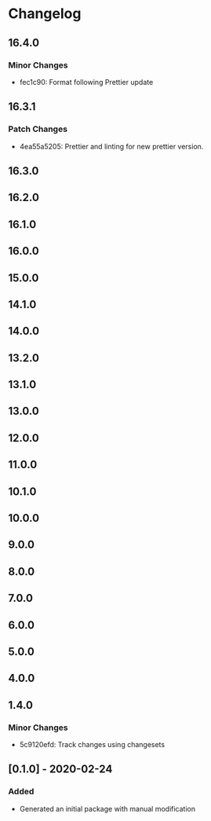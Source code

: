 # Changelog

## 16.4.0

### Minor Changes

- fec1c90: Format following Prettier update

## 16.3.1

### Patch Changes

- 4ea55a5205: Prettier and linting for new prettier version.

## 16.3.0

## 16.2.0

## 16.1.0

## 16.0.0

## 15.0.0

## 14.1.0

## 14.0.0

## 13.2.0

## 13.1.0

## 13.0.0

## 12.0.0

## 11.0.0

## 10.1.0

## 10.0.0

## 9.0.0

## 8.0.0

## 7.0.0

## 6.0.0

## 5.0.0

## 4.0.0

## 1.4.0

### Minor Changes

- 5c9120efd: Track changes using changesets

## [0.1.0] - 2020-02-24

### Added

- Generated an initial package with manual modification
